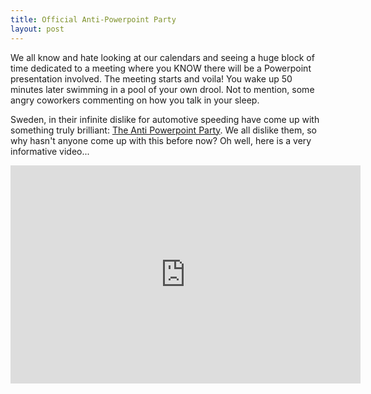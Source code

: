 ```yaml
---
title: Official Anti-Powerpoint Party
layout: post
---
```


We all know and hate looking at our calendars and seeing a huge block of time
dedicated to a meeting where you KNOW there will be a Powerpoint presentation
involved. The meeting starts and voila! You wake up 50 minutes later swimming
in a pool of your own drool. Not to mention, some angry coworkers commenting on
how you talk in your sleep.

Sweden, in their infinite dislike for automotive speeding have come up with
something truly brilliant: [The Anti Powerpoint Party][1]. We all dislike them,
so why hasn't anyone come up with this before now? Oh well, here is a very
informative video...


<iframe width="560" height="349" src="http://www.youtube.com/embed/qIB-5fts7-k" frameborder="0" allowfullscreen></iframe>

[1]:http://www.anti-powerpoint-party.com/en
